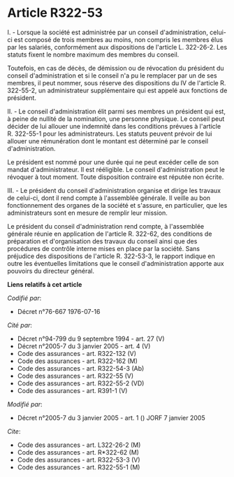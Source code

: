 # Article R322-53

I. - Lorsque la société est administrée par un conseil d'administration, celui-ci est composé de trois membres au moins, non
compris les membres élus par les salariés, conformément aux dispositions de l'article L. 322-26-2. Les statuts fixent le
nombre maximum des membres du conseil.

Toutefois, en cas de décès, de démission ou de révocation du président du conseil d'administration et si le conseil n'a pu le
remplacer par un de ses membres, il peut nommer, sous réserve des dispositions du IV de l'article R. 322-55-2, un
administrateur supplémentaire qui est appelé aux fonctions de président.

II. - Le conseil d'administration élit parmi ses membres un président qui est, à peine de nullité de la nomination, une
personne physique. Le conseil peut décider de lui allouer une indemnité dans les conditions prévues à l'article R. 322-55-1
pour les administrateurs. Les statuts peuvent prévoir de lui allouer une rémunération dont le montant est déterminé par le
conseil d'administration.

Le président est nommé pour une durée qui ne peut excéder celle de son mandat d'administrateur. Il est rééligible. Le conseil
d'administration peut le révoquer à tout moment. Toute disposition contraire est réputée non écrite.

III. - Le président du conseil d'administration organise et dirige les travaux de celui-ci, dont il rend compte à l'assemblée
générale. Il veille au bon fonctionnement des organes de la société et s'assure, en particulier, que les administrateurs sont
en mesure de remplir leur mission.

Le président du conseil d'administration rend compte, à l'assemblée générale réunie en application de l'article R. 322-62,
des conditions de préparation et d'organisation des travaux du conseil ainsi que des procédures de contrôle interne mises en
place par la société. Sans préjudice des dispositions de l'article R. 322-53-3, le rapport indique en outre les éventuelles
limitations que le conseil d'administration apporte aux pouvoirs du directeur général.

**Liens relatifs à cet article**

_Codifié par_:

  - Décret n°76-667 1976-07-16

_Cité par_:

  - Décret n°94-799 du 9 septembre 1994 - art. 27 (V)
  - Décret n°2005-7 du 3 janvier 2005 - art. 4 (V)
  - Code des assurances - art. R322-132 (V)
  - Code des assurances - art. R322-162 (M)
  - Code des assurances - art. R322-54-3 (Ab)
  - Code des assurances - art. R322-55 (V)
  - Code des assurances - art. R322-55-2 (VD)
  - Code des assurances - art. R391-1 (V)

_Modifié par_:

  - Décret n°2005-7 du 3 janvier 2005 - art. 1 () JORF 7 janvier 2005

_Cite_:

  - Code des assurances - art. L322-26-2 (M)
  - Code des assurances - art. R*322-62 (M)
  - Code des assurances - art. R322-53-3 (V)
  - Code des assurances - art. R322-55-1 (M)
